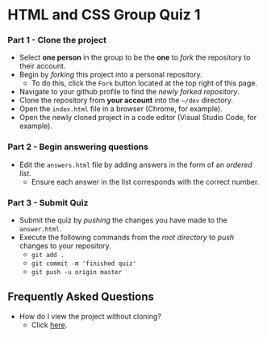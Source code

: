 # HTML and CSS Group Quiz 1

### Part 1 - Clone the project
* Select **one person** in the group to be the **one** to _fork_ the repository to their account.
* Begin by _forking_ this project into a personal repository.
   * To do this, click the `Fork` button located at the top right of this page.
* Navigate to your github profile to find the _newly forked repository_.
* Clone the repository from **your account** into the `~/dev` directory.
* Open the `index.html` file in a browser (Chrome, for example).
* Open the newly cloned project in a code editor (Visual Studio Code, for example).

### Part 2 - Begin answering questions
* Edit the `answers.html` file by adding answers in the form of an _ordered list_.
    * Ensure each answer in the list corresponds with the correct number.

### Part 3 - Submit Quiz
* Submit the quiz by _pushing_ the changes you have made to the `answer.html`.
* Execute the following commands from the _root directory_ to _push_ changes to your repository.
    * `git add .`
    * `git commit -m 'finished quiz'`
    * `git push -u origin master`


## Frequently Asked Questions
* How do I view the project without cloning?
  * Click [here](https://codedifferently.github.io/html-css-quiz/).
